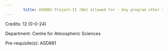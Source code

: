 ```yaml
---
        title: ASD882 Project-II (Not allowed for - Any program other than AST and ASZ)
---
```

Credits: 12 (0-0-24)

Department: Centre for Atmospheric Sciences

Pre-requisite(s): ASD881